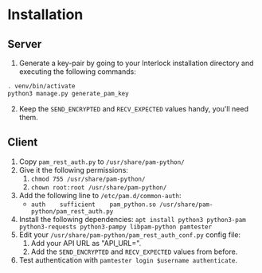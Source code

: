 # Installation

## Server
1. Generate a key-pair by going to your Interlock installation directory and
executing the following commands:
```bash
. venv/bin/activate
python3 manage.py generate_pam_key
```
2. Keep the `SEND_ENCRYPTED` and `RECV_EXPECTED` values handy, you'll need them.

## Client
1. Copy `pam_rest_auth.py` to `/usr/share/pam-python/`
2. Give it the following permissions:
   1. `chmod 755 /usr/share/pam-python/`
   2. `chown root:root /usr/share/pam-python/`
3. Add the following line to `/etc/pam.d/common-auth`:
   * `auth    sufficient    pam_python.so /usr/share/pam-python/pam_rest_auth.py`
4. Install the following dependencies:
   ```apt install python3 python3-pam python3-requests python3-pampy libpam-python pamtester```
5. Edit your `/usr/share/pam-python/pam_rest_auth_conf.py` config file:
   1. Add your API URL as "API_URL=<your-api-url>".
   2. Add the `SEND_ENCRYPTED` and `RECV_EXPECTED` values from before.
6. Test authentication with `pamtester login $username authenticate`.

